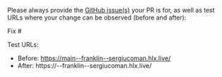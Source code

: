 Please always provide the [GitHub issue(s)](../issues) your PR is for, as well as test URLs where your change can be observed (before and after):

Fix #<gh-issue-id>

Test URLs:
- Before: https://main--franklin--sergiucoman.hlx.live/
- After: https://<branch>--franklin--sergiucoman.hlx.live/
